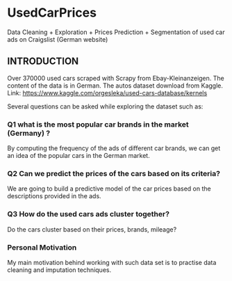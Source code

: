 # UsedCarPrices
Data Cleaning + Exploration + Prices Prediction + Segmentation of used car ads on Craigslist (German website)


## INTRODUCTION
Over 370000 used cars scraped with Scrapy from Ebay-Kleinanzeigen. The content of the data is in German. The autos dataset download from Kaggle. Link: https://www.kaggle.com/orgesleka/used-cars-database/kernels

Several questions can be asked while exploring the dataset such as:

### Q1 what is the most popular car brands in the market (Germany) ? 
By computing the frequency of the ads of different car brands, we can get an idea of the popular cars in the German market.

### Q2 Can we predict the prices of the cars based on its criteria?
We are going to build a predictive model of the car prices based on the descriptions provided in the ads.

### Q3 How do the used cars ads cluster together? 
Do the cars cluster based on their prices, brands, mileage?

### Personal Motivation
My main motivation behind working with such data set is to practise data cleaning and imputation techniques. 



